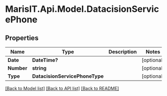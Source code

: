 
# MarisIT.Api.Model.DatacisionServicePhone

## Properties

Name | Type | Description | Notes
------------ | ------------- | ------------- | -------------
**Date** | **DateTime?** |  | [optional] 
**Number** | **string** |  | [optional] 
**Type** | **DatacisionServicePhoneType** |  | [optional] 

[[Back to Model list]](../README.md#documentation-for-models)
[[Back to API list]](../README.md#documentation-for-api-endpoints)
[[Back to README]](../README.md)

